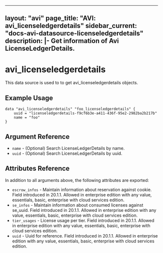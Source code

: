 <!--
    Copyright 2021 VMware, Inc.
    SPDX-License-Identifier: Mozilla Public License 2.0
-->
---
layout: "avi"
page_title: "AVI: avi_licenseledgerdetails"
sidebar_current: "docs-avi-datasource-licenseledgerdetails"
description: |-
  Get information of Avi LicenseLedgerDetails.
---

# avi_licenseledgerdetails

This data source is used to to get avi_licenseledgerdetails objects.

## Example Usage

```hcl
data "avi_licenseledgerdetails" "foo_licenseledgerdetails" {
    uuid = "licenseledgerdetails-f9cf6b3e-a411-436f-95e2-2982ba2b217b"
    name = "foo"
}
```

## Argument Reference

* `name` - (Optional) Search LicenseLedgerDetails by name.
* `uuid` - (Optional) Search LicenseLedgerDetails by uuid.

## Attributes Reference

In addition to all arguments above, the following attributes are exported:

* `escrow_infos` - Maintain information about reservation against cookie. Field introduced in 20.1.1. Allowed in enterprise edition with any value, essentials, basic, enterprise with cloud services edition.
* `se_infos` - Maintain information about consumed licenses against se_uuid. Field introduced in 20.1.1. Allowed in enterprise edition with any value, essentials, basic, enterprise with cloud services edition.
* `tier_usages` - License usage per tier. Field introduced in 20.1.1. Allowed in enterprise edition with any value, essentials, basic, enterprise with cloud services edition.
* `uuid` - Uuid for reference. Field introduced in 20.1.1. Allowed in enterprise edition with any value, essentials, basic, enterprise with cloud services edition.

